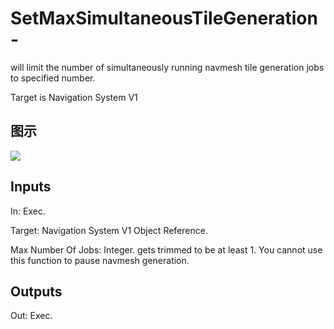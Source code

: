 # SetMaxSimultaneousTileGeneration-

will limit the number of simultaneously running navmesh tile generation jobs to specified number.

Target is Navigation System V1

## 图示

![]($-20221218-17474677.png)

## Inputs

In: Exec.

Target: Navigation System V1 Object Reference.

Max Number Of Jobs: Integer. gets trimmed to be at least 1. You cannot use this function to pause navmesh generation.  

## Outputs

Out: Exec.

